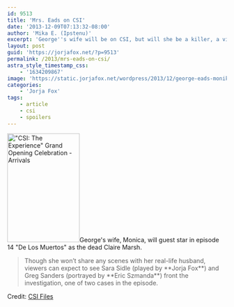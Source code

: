 ```yaml
---
id: 9513
title: 'Mrs. Eads on CSI'
date: '2013-12-09T07:13:32-08:00'
author: 'Mika E. (Ipstenu)'
excerpt: 'George''s wife will be on CSI, but will she be a killer, a victim, or incidental? Read more and find out!'
layout: post
guid: 'https://jorjafox.net/?p=9513'
permalink: /2013/mrs-eads-on-csi/
astra_style_timestamp_css:
    - '1634209867'
image: 'https://static.jorjafox.net/wordpress/2013/12/george-eads-monika-casey.jpg'
categories:
    - 'Jorja Fox'
tags:
    - article
    - csi
    - spoilers
---
```


<img class="alignright size-medium wp-image-9514" alt="&quot;CSI: The Experience&quot; Grand Opening Celebration - Arrivals" src="//static.jorjafox.net/wordpress/2013/12/george-eads-monika-casey.jpg" width="166" height="250" />George's wife, Monica, will guest star in episode 14 "De Los Muertos" as the dead Claire Marsh.
<blockquote>Though she won’t share any scenes with her real-life husband, viewers can expect to see Sara Sidle (played by **Jorja Fox**) and Greg Sanders (portrayed by **Eric Szmanda**) front the investigation, one of two cases in the episode.</blockquote>
Credit: <a href="http://www.csifiles.com/content/2013/12/george-eads-wife-to-guest-star-on-csi/">CSI Files</a>
